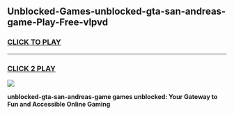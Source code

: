 
## Unblocked-Games-unblocked-gta-san-andreas-game-Play-Free-vlpvd
<h3>
<a href="https://premium76.site?title=unblocked-gta-san-andreas-game&ref=10A">CLICK TO PLAY</a></h3>
<hr>

<h3>
<a href="https://premium76.site?title=unblocked-gta-san-andreas-game&ref=10A">CLICK 2 PLAY</a>
  
</h3>

<a href="https://premium76.site?title=unblocked-gta-san-andreas-game&ref=10A"><img src="https://clearcache.store/games.png"></a>


**unblocked-gta-san-andreas-game games unblocked: Your Gateway to Fun and Accessible Online Gaming**
